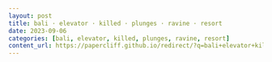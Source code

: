 ```yaml
---
layout: post
title: bali · elevator · killed · plunges · ravine · resort
date: 2023-09-06
categories: [bali, elevator, killed, plunges, ravine, resort]
content_url: https://papercliff.github.io/redirect/?q=bali+elevator+killed+plunges+ravine+resort&tbs=cdr:1,cd_min:9/5/2023,cd_max:9/7/2023
---
```

